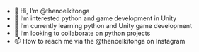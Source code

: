 - 👋 Hi, I’m @thenoelkitonga
- 👀 I’m interested python and game development in Unity
- 🌱 I’m currently learning python and Unity game development 
- 💞️ I’m looking to collaborate on python projects
- 📫 How to reach me via the @thenoelkitonga on Instagram

<!---
thenoelkitonga/thenoelkitonga is a ✨ special ✨ repository because its `README.md` (this file) appears on your GitHub profile.
You can click the Preview link to take a look at your changes.
--->
